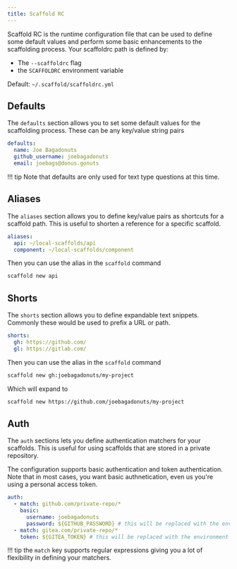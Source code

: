 ```yaml
---
title: Scaffold RC
---
```


Scaffold RC is the runtime configuration file that can be used to define some default values and perform some basic enhancements to the scaffolding process. Your scaffoldrc path is defined by:

- The `--scaffoldrc` flag
- the `SCAFFOLDRC` environment variable

Default: `~/.scaffold/scaffoldrc.yml`

## Defaults

The `defaults` section allows you to set some default values for the scaffolding process. These can be any key/value string pairs

```yaml
defaults:
  name: Joe Bagadonuts
  github_username: joebagadonuts
  email: joebags@donus.gonuts
```

!!! tip
    Note that defaults are only used for text type questions at this time.

## Aliases

The `aliases` section allows you to define key/value pairs as shortcuts for a scaffold path. This is useful to shorten a reference for a specific scaffold.

```yaml
aliases:
  api: ~/local-scaffolds/api
  component: ~/local-scaffolds/component
```

Then you can use the alias in the `scaffold` command

```bash
scaffold new api
```

## Shorts

The `shorts` section allows you to define expandable text snippets. Commonly these would be used to prefix a URL or path.

```yaml
shorts:
  gh: https://github.com/
  gl: https://gitlab.com/
```

Then you can use the alias in the `scaffold` command

```bash
scaffold new gh:joebagadonuts/my-project
```

Which will expand to

```bash
scaffold new https://github.com/joebagadonuts/my-project
```

## Auth

The `auth` sections lets you define authentication matchers for your scaffolds. This is useful for using scaffolds that are stored in a private repository.

The configuration supports basic authentication and token authentication. Note that in most cases, you want basic authnetication, even us you're using a personal access token.

```yaml
auth:
  - match: github.com/private-repo/*
    basic:
      username: joebagadonuts
      password: ${GITHUB_PASSWORD} # this will be replaced with the environment variable
  - match: gitea.com/private-repo/*
    token: ${GITEA_TOKEN} # this will be replaced with the environment variable
```

!!! tip
    the `match` key supports regular expressions giving you a lot of flexibility in defining your matchers.
